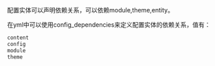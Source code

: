 配置实体可以声明依赖关系，可以依赖module,theme,entity。

在yml中可以使用config_dependencies来定义配置实体的依赖关系，值有：

```php
content
config
module
theme
```


